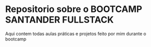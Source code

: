# Repositorio sobre o BOOTCAMP SANTANDER FULLSTACK

Aqui contem todas aulas práticas e projetos feito por mim durante o bootcamp
